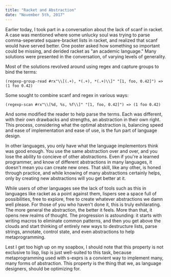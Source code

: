 ```yaml
---
title: "Racket and Abstraction"
date: "November 5th, 2017"
---
```


Earlier today, I took part in a conversation about the lack of scanf in racket.
A case was mentioned where some unlucky soul was trying to parse comma-seperated square-bracket
lists in racket, and realized that scanf would have served better.
One poster asked how something so important could be missing, and derided racket as "an academic language."
Many solutions were presented in the conversation, of varying levels of generality.

Most of the solutions revolved around using regex and capture groups to bind the terms:

```
(regexp-group-read #rx"\\[(.+), *(.+), *(.+)\\]" "[1, foo, 0.42]") => (1 foo 0.42)
```

Some sought to combine scanf and regex in various ways:

```
(regexp-scan #rx"\\[%d, %s, %f\\]" "[1, foo, 0.42]") => (1 foo 0.42)
```

And some modified the reader to help parse the terms.
Each was different, with their own drawbacks and strengths, an abstraction in their own right.
This process, considering what the optimal abstraction is, balancing speed and ease of implementation and ease
of use, is the fun part of language design.

In other languages, you only have what the language implementors think was good enough. You use the same
abstraction over and over, and you lose the ability to concieve of other abstractions.
Even if you're a learned programmer, and know of different abstractions in many languages, it doesn't mean you can create new ones.
That skill, like any other, is honed through practice, and while knowing of many abstractions certainly helps, only by creating new
abstractions will you get better at it.

While users of other languages see the lack of tools such as this in languages like racket as a point against them,
lispers see a space full of possibilities, free to explore, free to create whatever abstractions we damn well please.
For those of you who haven't done it, this is truly exhilarating. The more general the abstraction, the better it feels.
More than that, it opens new realms of thought. The progression is astounding: it starts with writing macros to eliminate common
patterns, and then you get above the clouds and start thinking of entirely new ways to destructure lists, parse strings,
annotate, control state, and even abstractions to help metaprogramming.

Lest I get too high up on my soapbox, I should note that this property is not exclusive to lisp, lisp is just well-suited
to this task, because metaprogramming used with s-exprs is a convient way to implement many, many forms of abstraction.
This property is the thing that we, as language designers, should be optimizing for.
